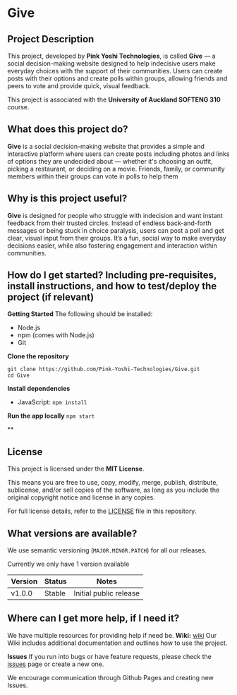 # Give

## Project Description
This project, developed by **Pink Yoshi Technologies**, is called **Give** — a social decision-making website designed to help indecisive users make everyday choices with the support of their communities. Users can create posts with their options and create polls within groups, allowing friends and peers to vote and provide quick, visual feedback.

This project is associated with the **University of Auckland SOFTENG 310** course.

## What does this project do?
**Give** is a social decision-making website that provides a simple and interactive platform where users can create posts including photos and links of options they are undecided about — whether it's choosing an outfit, picking a restaurant, or deciding on a movie. Friends, family, or community members within their groups can vote in polls to help them

## Why is this project useful?
**Give** is designed for people who struggle with indecision and want instant feedback from their trusted circles. Instead of endless back-and-forth messages or being stuck in choice paralysis, users can post a poll and get clear, visual input from their groups. It’s a fun, social way to make everyday decisions easier, while also fostering engagement and interaction within communities.

## How do I get started? Including pre-requisites, install instructions, and how to test/deploy the project (if relevant)
**Getting Started**
The following should be installed: 
- Node.js
- npm (comes with Node.js)
- Git
 
**Clone the repository**
   ```
   git clone https://github.com/Pink-Yoshi-Technologies/Give.git
   cd Give
   ```

**Install dependencies**
   * JavaScript: `npm install`
  
**Run the app locally**
   `npm start` 

**
  

## License
This project is licensed under the **MIT License**.

This means you are free to use, copy, modify, merge, publish, distribute, sublicense, and/or sell copies of the software, as long as you include the original copyright notice and license in any copies.

For full license details, refer to the [LICENSE](LICENSE) file in this repository.

## What versions are available?
We use semantic versioning (`MAJOR.MINOR.PATCH`) for all our releases.

Currently we only have 1 version available 

| Version | Status     | Notes                   |
|---------|------------|-------------------------|
| v1.0.0  | Stable     | Initial public release  |


## Where can I get more help, if I need it?
We have multiple resources for providing help if need be. 
**Wiki:** [wiki](../../wiki)
Our Wiki includes additional documentation and outlines how to use the project. 

**Issues**  If you run into bugs or have feature requests, please check the [issues](./issues) page or create a new one.

We encourage communication through Github Pages and creating new Issues. 

